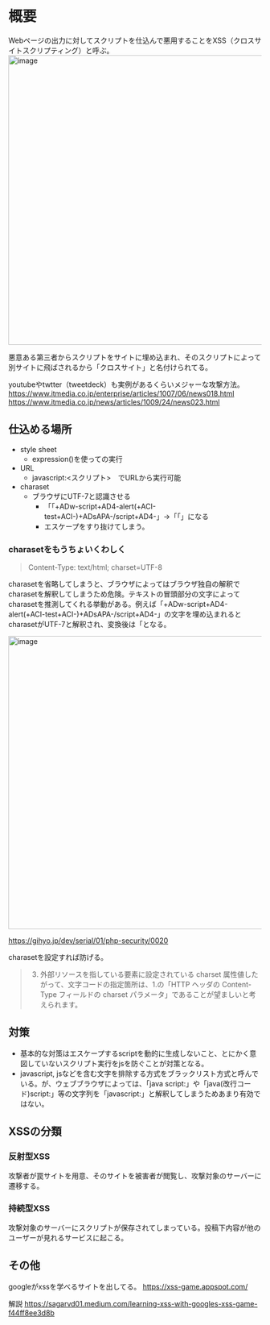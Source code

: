 # 概要

Webページの出力に対してスクリプトを仕込んで悪用することをXSS（クロスサイトスクリプティング）と呼ぶ。
<img width="575" alt="image" src="https://user-images.githubusercontent.com/44897118/196904733-36549762-bae8-4e84-8efc-8d5a809504ac.png">



悪意ある第三者からスクリプトをサイトに埋め込まれ、そのスクリプトによって別サイトに飛ばされるから「クロスサイト」と名付けられてる。


youtubeやtwtter（tweetdeck）も実例があるくらいメジャーな攻撃方法。
https://www.itmedia.co.jp/enterprise/articles/1007/06/news018.html
https://www.itmedia.co.jp/news/articles/1009/24/news023.html





## 仕込める場所

- style sheet
  - expression()を使っての実行
- URL
  - javascript:<スクリプト>　でURLから実行可能
- charaset
  - ブラウザにUTF-7と認識させる
    - 「「+ADw-script+AD4-alert(+ACI-test+ACI-)+ADsAPA-/script+AD4-」→「「<script>alert('test');</script>」になる
    - エスケープをすり抜けてしまう。


### charasetをもうちょいくわしく

>Content-Type: text/html; charset=UTF-8

charasetを省略してしまうと、ブラウザによってはブラウザ独自の解釈でcharasetを解釈してしまうため危険。テキストの冒頭部分の文字によってcharasetを推測してくれる挙動がある。例えば「+ADw-script+AD4-alert(+ACI-test+ACI-)+ADsAPA-/script+AD4-」の文字を埋め込まれるとcharasetがUTF-7と解釈され、変換後は「<script>alert('test');</script>となる。


<img width="582" alt="image" src="https://user-images.githubusercontent.com/44897118/196904639-b86e7391-112c-4b83-8774-4aedabffd9d5.png">

https://gihyo.jp/dev/serial/01/php-security/0020

charasetを設定すれば防げる。

>3. 外部リソースを指している要素に設定されている charset 属性値したがって、文字コードの指定箇所は、1.の「HTTP ヘッダの Content-Type フィールドの charset パラメータ」であることが望ましいと考えられます。


## 対策

- 基本的な対策はエスケープするscriptを動的に生成しないこと、とにかく意図していないスクリプト実行をjsを防ぐことが対策となる。
- javascript, jsなどを含む文字を排除する方式をブラックリスト方式と呼んでいる。が、ウェブブラウザによっては、「java&#09;script:」や「java(改行コード)script:」等の文字列を「javascript:」と解釈してしまうためあまり有効ではない。





## XSSの分類

### 反射型XSS
攻撃者が罠サイトを用意、そのサイトを被害者が閲覧し、攻撃対象のサーバーに遷移する。

### 持続型XSS
攻撃対象のサーバーにスクリプトが保存されてしまっている。投稿下内容が他のユーザーが見れるサービスに起こる。



## その他

googleがxssを学べるサイトを出してる。
https://xss-game.appspot.com/

解説
https://sagarvd01.medium.com/learning-xss-with-googles-xss-game-f44ff8ee3d8b



